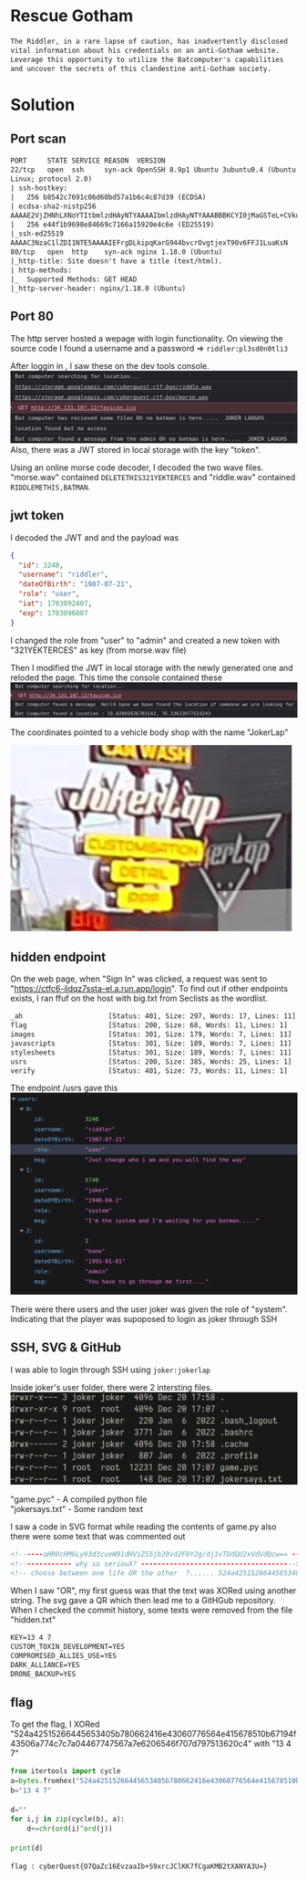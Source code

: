 # Rescue Gotham

```
The Riddler, in a rare lapse of caution, has inadvertently disclosed vital information about his credentials on an anti-Gotham website. Leverage this opportunity to utilize the Batcomputer's capabilities and uncover the secrets of this clandestine anti-Gotham society.
```

# Solution
## Port scan
```
PORT     STATE SERVICE REASON  VERSION
22/tcp   open  ssh     syn-ack OpenSSH 8.9p1 Ubuntu 3ubuntu0.4 (Ubuntu Linux; protocol 2.0)
| ssh-hostkey: 
|   256 b8542c7691c06d60bd57a1b6c4c87d39 (ECDSA)
| ecdsa-sha2-nistp256 AAAAE2VjZHNhLXNoYTItbmlzdHAyNTYAAAAIbmlzdHAyNTYAAABBBKCYI0jMaGSTeL+CVkqgWCZ01eHp4zp0M+NFL4WNCtNgnZJ777Wap2sB7Yqr9/KAPfraNIVcvJBU+KLTbhc4dOc=
|   256 e44f1b9698e84669c7166a15920e4c6e (ED25519)
|_ssh-ed25519 AAAAC3NzaC1lZDI1NTE5AAAAIEFrgDLkipqKarG944bvcrOvgtjexT90v6FFJ1LuaKsN
80/tcp   open  http    syn-ack nginx 1.18.0 (Ubuntu)
|_http-title: Site doesn't have a title (text/html).
| http-methods: 
|_  Supported Methods: GET HEAD
|_http-server-header: nginx/1.18.0 (Ubuntu)
```

## Port 80
The http server hosted a wepage with login functionality. On viewing the source code I found a username and a password =>
`riddler:pl3sd0n0tli3` <br/>

After loggin in , I saw these on the dev tools console.
![](1.png) <br/>
Also, there was a JWT stored in local storage with the key "token".

Using an online morse code decoder, I decoded the two wave files.
"morse.wav" contained `DELETETHIS321YEKTERCES` and "riddle.wav" contained `RIDDLEMETHIS,BATMAN`.

## jwt token

I decoded the JWT and and the payload was
```json
{
  "id": 3248,
  "username": "riddler",
  "dateOfBirth": "1987-07-21",
  "role": "user",
  "iat": 1703092407,
  "exp": 1703096007
}
```
I changed the role from "user" to "admin" and created a new token with "321YEKTERCES" as key (from morse.wav file)

Then I modified the JWT in local storage with the newly generated one and reloded the page. This time the console contained these
![](2.png)

The coordinates pointed to a vehicle body shop with the name "JokerLap"

![](3.png)

## hidden endpoint

On the web page, when "Sign In" was clicked, a request was sent to "https://ctfc6-ildqz7ssta-el.a.run.app/login". To find out if other endpoints exists, I ran ffuf on the host with big.txt from Seclists as the wordlist.
```
_ah                     [Status: 401, Size: 297, Words: 17, Lines: 11]
flag                    [Status: 200, Size: 68, Words: 11, Lines: 1]
images                  [Status: 301, Size: 179, Words: 7, Lines: 11]
javascripts             [Status: 301, Size: 189, Words: 7, Lines: 11]
stylesheets             [Status: 301, Size: 189, Words: 7, Lines: 11]
usrs                    [Status: 200, Size: 385, Words: 25, Lines: 1]
verify                  [Status: 401, Size: 73, Words: 11, Lines: 1]
```

The endpoint /usrs gave this
![](4.png)

There were there users and the user joker was given the role of "system". Indicating that the player was supoposed to login as joker through SSH

## SSH, SVG & GitHub

I was able to login through SSH using `joker:jokerlap`

Inside joker's user folder, there were 2 intersting files.
![](5.png)

"game.pyc" - A compiled python file<br/>
"jokersays.txt" - Some random text

I saw a code in SVG format while reading the contents of game.py also there were some text that was commented out
```xml
<!------aHR0cHM6Ly93d3cueW91dHViZS5jb20vd2F0Y2g/dj1vTDdQU2xVdVdQcw== ----->
<!------------- why so seriouX? -------------------------------------->
<!-- choose between one life OR the other  ?...... 524a42515266445653405b780662416e43060776564e415678510b67194f43506a774c7c7a04467747567a7e6206546f707d797513620c4e...... -->
```

When I saw "OR", my first guess was that the text was XORed using another string. The svg gave a QR which then lead me to a GitHGub repository.
When I checked the commit history, some texts were removed from the file "hidden.txt"

```
KEY=13 4 7
CUSTOM_TOXIN_DEVELOPMENT=YES
COMPROMISED_ALLIES_USE=YES
DARK_ALLIANCE=YES
DRONE_BACKUP=YES
```

## flag

To get the flag, I XORed "524a42515266445653405b780662416e43060776564e415678510b67194f43506a774c7c7a04467747567a7e6206546f707d797513620c4" with "13 4 7"

```python
from itertools import cycle
a=bytes.fromhex("524a42515266445653405b780662416e43060776564e415678510b67194f43506a774c7c7a04467747567a7e6206546f707d797513620c4e").decode('utf-8')
b="13 4 7"

d=""
for i,j in zip(cycle(b), a):
	d+=chr(ord(i)^ord(j))
	
print(d)
```

`flag : cyberQuest{O7QaZc16EvzaaIb+S9xrcJClKK7fCgaKMB2tXANYA3U=}`